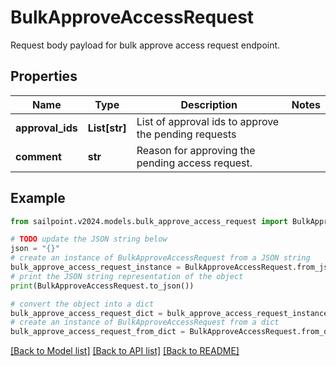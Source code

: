 # BulkApproveAccessRequest

Request body payload for bulk approve access request endpoint.

## Properties

Name | Type | Description | Notes
------------ | ------------- | ------------- | -------------
**approval_ids** | **List[str]** | List of approval ids to approve the pending requests | 
**comment** | **str** | Reason for approving the pending access request. | 

## Example

```python
from sailpoint.v2024.models.bulk_approve_access_request import BulkApproveAccessRequest

# TODO update the JSON string below
json = "{}"
# create an instance of BulkApproveAccessRequest from a JSON string
bulk_approve_access_request_instance = BulkApproveAccessRequest.from_json(json)
# print the JSON string representation of the object
print(BulkApproveAccessRequest.to_json())

# convert the object into a dict
bulk_approve_access_request_dict = bulk_approve_access_request_instance.to_dict()
# create an instance of BulkApproveAccessRequest from a dict
bulk_approve_access_request_from_dict = BulkApproveAccessRequest.from_dict(bulk_approve_access_request_dict)
```
[[Back to Model list]](../README.md#documentation-for-models) [[Back to API list]](../README.md#documentation-for-api-endpoints) [[Back to README]](../README.md)


